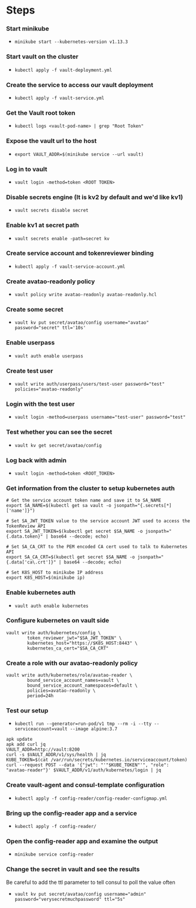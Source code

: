 # Steps

### Start minikube
 * `minikube start --kubernetes-version v1.13.3`

### Start vault on the cluster
 * `kubectl apply -f vault-deployment.yml`

### Create the service to access our vault deployment
 * `kubectl apply -f vault-service.yml`

### Get the Vault root token
 * `kubectl logs <vault-pod-name> | grep "Root Token"`

### Expose the vault url to the host
 * `export VAULT_ADDR=$(minikube service --url vault)`

### Log in to vault
 * `vault login -method=token <ROOT TOKEN>`

### Disable secrets engine (It is kv2 by default and we'd like kv1)
 * `vault secrets disable secret`

### Enable kv1 at secret path
 * `vault secrets enable -path=secret kv`

### Create service account and tokenreviewer binding
 * `kubectl apply -f vault-service-account.yml`

### Create avatao-readonly policy
 * `vault policy write avatao-readonly avatao-readonly.hcl`

### Create some secret
 * `vault kv put secret/avatao/config username="avatao" password="secret" ttl='10s'`

### Enable userpass
 * `vault auth enable userpass`

### Create test user
 * `vault write auth/userpass/users/test-user password="test" policies="avatao-readonly"`

### Login with the test user
 * `vault login -method=userpass username="test-user" password="test"`

### Test whether you can see the secret
 * `vault kv get secret/avatao/config`

### Log back with admin
 * `vault login -method=token <ROOT_TOKEN>`

### Get information from the cluster to setup kubernetes auth
```shell
# Get the service account token name and save it to SA_NAME
export SA_NAME=$(kubectl get sa vault -o jsonpath="{.secrets[*]['name']}")

# Set SA_JWT_TOKEN value to the service account JWT used to access the TokenReview API
export SA_JWT_TOKEN=$(kubectl get secret $SA_NAME -o jsonpath="{.data.token}" | base64 --decode; echo)

# Set SA_CA_CRT to the PEM encoded CA cert used to talk to Kubernetes API
export SA_CA_CRT=$(kubectl get secret $SA_NAME -o jsonpath="{.data['ca\.crt']}" | base64 --decode; echo)

# Set K8S_HOST to minikube IP address
export K8S_HOST=$(minikube ip)
```

### Enable kubernetes auth
 * `vault auth enable kubernetes`

### Configure kubernetes on vault side
```
vault write auth/kubernetes/config \
        token_reviewer_jwt="$SA_JWT_TOKEN" \
        kubernetes_host="https://$K8S_HOST:8443" \
        kubernetes_ca_cert="$SA_CA_CRT"
```

### Create a role with our avatao-readonly policy
```
vault write auth/kubernetes/role/avatao-reader \
        bound_service_account_names=vault \
        bound_service_account_namespaces=default \
        policies=avatao-readonly \
        period=24h
```

### Test our setup
* `kubectl run --generator=run-pod/v1 tmp --rm -i --tty --serviceaccount=vault --image alpine:3.7`

```
apk update
apk add curl jq
VAULT_ADDR=http://vault:8200
curl -s $VAULT_ADDR/v1/sys/health | jq
KUBE_TOKEN=$(cat /var/run/secrets/kubernetes.io/serviceaccount/token)
curl --request POST --data '{"jwt": "'"$KUBE_TOKEN"'", "role": "avatao-reader"}' $VAULT_ADDR/v1/auth/kubernetes/login | jq
```

### Create vault-agent and consul-template configuration
* `kubectl apply -f config-reader/config-reader-configmap.yml`

### Bring up the config-reader app and a service
* `kubectl apply -f config-reader/`

### Open the config-reader app and examine the output
* `minikube service config-reader`

### Change the secret in vault and see the results
Be careful to add the ttl parameter to tell consul to poll the value often
* `vault kv put secret/avatao/config username="admin" password="verysecretmuchpassword" ttl="5s"`

